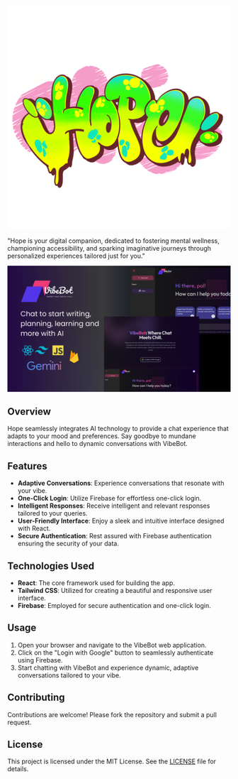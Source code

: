 ![VibeBot](/src/assets/logonew.png)

"Hope is your digital companion, dedicated to fostering mental wellness, championing accessibility, and sparking imaginative journeys through personalized experiences tailored just for you."

![VibeBot](/src/assets/thumbnail.png)

## Overview

Hope seamlessly integrates AI technology to provide a chat experience that adapts to your mood and preferences. Say goodbye to mundane interactions and hello to dynamic conversations with VibeBot.

## Features

- **Adaptive Conversations**: Experience conversations that resonate with your vibe.
- **One-Click Login**: Utilize Firebase for effortless one-click login.
- **Intelligent Responses**: Receive intelligent and relevant responses tailored to your queries.
- **User-Friendly Interface**: Enjoy a sleek and intuitive interface designed with React.
- **Secure Authentication**: Rest assured with Firebase authentication ensuring the security of your data.

## Technologies Used

- **React**: The core framework used for building the app.
- **Tailwind CSS**: Utilized for creating a beautiful and responsive user interface.
- **Firebase**: Employed for secure authentication and one-click login.

## Usage

1. Open your browser and navigate to the VibeBot web application.
2. Click on the "Login with Google" button to seamlessly authenticate using Firebase.
3. Start chatting with VibeBot and experience dynamic, adaptive conversations tailored to your vibe.

## Contributing

Contributions are welcome! Please fork the repository and submit a pull request.

## License

This project is licensed under the MIT License. See the [LICENSE](LICENSE) file for details.
